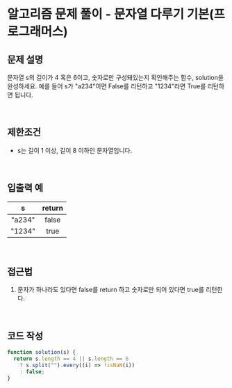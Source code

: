 # 알고리즘 문제 풀이 - 문자열 다루기 기본(프로그래머스)

## 문제 설명

문자열 s의 길이가 4 혹은 6이고, 숫자로만 구성돼있는지 확인해주는 함수, solution을 완성하세요. 예를 들어 s가 "a234"이면 False를 리턴하고 "1234"라면 True를 리턴하면 됩니다.

<br />

## 제한조건

- s는 길이 1 이상, 길이 8 이하인 문자열입니다.

<br />

## 입출력 예

|   s    | return |
| :----: | :----: |
| "a234" | false  |
| "1234" |  true  |

<br />

## 접근법

1. 문자가 하나라도 있다면 false를 return 하고 숫자로만 되어 있다면 true를 리턴한다.

<br />

## 코드 작성

```js
function solution(s) {
  return s.length == 4 || s.length == 6
    ? s.split("").every((i) => !isNaN(i))
    : false;
}
```

<br />
